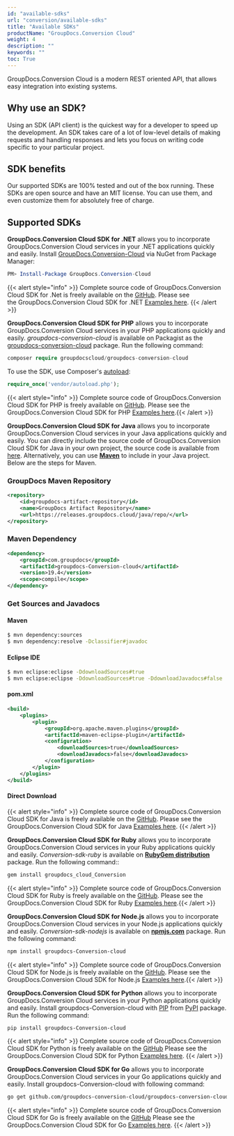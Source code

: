 ```yaml
---
id: "available-sdks"
url: "conversion/available-sdks"
title: "Available SDKs"
productName: "GroupDocs.Conversion Cloud"
weight: 4
description: ""
keywords: ""
toc: True
---
```


GroupDocs.Conversion Cloud is a modern REST oriented API, that allows easy integration into existing systems.

## Why use an SDK?

Using an SDK (API client) is the quickest way for a developer to speed up the development. An SDK takes care of a lot of low-level details of making requests and handling responses and lets you focus on writing code specific to your particular project.

## SDK benefits

Our supported SDKs are 100% tested and out of the box running. These SDKs are open source and have an MIT license. You can use them, and even customize them for absolutely free of charge.

## Supported SDKs

**GroupDocs.Conversion Cloud SDK for .NET** allows you to incorporate GroupDocs.Conversion Cloud services in your .NET applications quickly and easily.
Install [GroupDocs.Conversion-Cloud](https://www.nuget.org/packages/GroupDocs.conversion-Cloud/) via NuGet from Package Manager:

```powershell
PM> Install-Package GroupDocs.Conversion-Cloud
```

{{< alert style="info" >}}
Complete source code of GroupDocs.Conversion Cloud SDK for .Net is freely available on the [GitHub](https://github.com/groupdocs-conversion-cloud/groupdocs-conversion-cloud-dotnet). Please see the GroupDocs.Conversion Cloud SDK for .NET [Examples here](https://github.com/groupdocs-conversion-cloud/groupdocs-conversion-cloud-dotnet-samples).
{{< /alert >}}

**GroupDocs.Conversion Cloud SDK for PHP** allows you to incorporate GroupDocs.Conversion Cloud services in your PHP applications quickly and easily.
*groupdocs-conversion-cloud* is available on Packagist as the [groupdocs-conversion-cloud](https://packagist.org/packages/groupdocscloud/groupdocs-conversion-cloud) package. Run the following command:

```php
composer require groupdocscloud/groupdocs-conversion-cloud
```

To use the SDK, use Composer's [autoload](https://getcomposer.org/doc/00-intro.md#autoloading):

```php
require_once('vendor/autoload.php');
```

{{< alert style="info" >}}
Complete source code of GroupDocs.Conversion Cloud SDK for PHP is freely available on [GitHub](https://github.com/groupdocs-conversion-cloud/groupdocs-conversion-cloud-php).
Please see the GroupDocs.Conversion Cloud SDK for PHP [Examples here](https://github.com/groupdocs-conversion-cloud/groupdocs-conversion-cloud-php-samples).{{< /alert >}}

**GroupDocs.Conversion Cloud SDK for Java** allows you to incorporate GroupDocs.Conversion Cloud services in your Java applications quickly and easily.
You can directly include the source code of GroupDocs.Conversion Cloud SDK for Java in your own project, the source code is available from [here](https://github.com/groupdocs-conversion-cloud/groupdocs-conversion-cloud-java).
Alternatively, you can use **[Maven](https://releases.groupdocs.cloud/java/repo/com/groupdocs/groupdocs-conversion-cloud/)** to include in your Java project. Below are the steps for Maven.

### GroupDocs Maven Repository

```xml
<repository>
    <id>groupdocs-artifact-repository</id>
    <name>GroupDocs Artifact Repository</name>
    <url>https://releases.groupdocs.cloud/java/repo/</url>
</repository>
```

### Maven Dependency

```xml
<dependency>
    <groupId>com.groupdocs</groupId>
    <artifactId>groupdocs-Conversion-cloud</artifactId>
    <version>19.4</version>
    <scope>compile</scope>
</dependency>
```

### Get Sources and Javadocs

#### Maven

```bash
$ mvn dependency:sources
$ mvn dependency:resolve -Dclassifier#javadoc
```

#### Eclipse IDE

```bash
$ mvn eclipse:eclipse -DdownloadSources#true
$ mvn eclipse:eclipse -DdownloadSources#true -DdownloadJavadocs#false
```

#### pom.xml

```xml
<build>
    <plugins>
        <plugin>
            <groupId>org.apache.maven.plugins</groupId>
            <artifactId>maven-eclipse-plugin</artifactId>
            <configuration>
                <downloadSources>true</downloadSources>
                <downloadJavadocs>false</downloadJavadocs>
            </configuration>
        </plugin>
    </plugins>
</build>
```

#### Direct Download

{{< alert style="info" >}}
Complete source code of GroupDocs.Conversion Cloud SDK for Java is freely available on the [GitHub](https://github.com/groupdocs-conversion-cloud/groupdocs-conversion-cloud-java).
Please see the GroupDocs.Conversion Cloud SDK for Java [Examples here](https://github.com/groupdocs-conversion-cloud/groupdocs-conversion-cloud-java-samples).
{{< /alert >}}

**GroupDocs.Conversion Cloud SDK for Ruby** allows you to incorporate GroupDocs.Conversion Cloud services in your Ruby applications quickly and easily.
*Conversion-sdk-ruby* is available on **[RubyGem distribution](https://rubygems.org/gems/groupdocs_conversion_cloud)** package. Run the following command::

```bash
gem install groupdocs_cloud_Conversion
```

{{< alert style="info" >}}
Complete source code of GroupDocs.Conversion Cloud SDK for Ruby is freely available on the [GitHub](https://github.com/groupdocs-conversion-cloud/groupdocs-conversion-cloud-ruby).
Please see the GroupDocs.Conversion Cloud SDK for Ruby [Examples here](https://github.com/groupdocs-conversion-cloud/groupdocs-conversion-cloud-ruby-samples).{{< /alert >}}

**GroupDocs.Conversion Cloud SDK for Node.js** allows you to incorporate GroupDocs.Conversion Cloud services in your Node.js applications quickly and easily.
*Conversion-sdk-nodejs* is available on **[npmjs.com](https://www.npmjs.com/package/groupdocs-conversion-cloud)** package. Run the following command:

```bash
npm install groupdocs-Conversion-cloud
```

{{< alert style="info" >}}
Complete source code of GroupDocs.Conversion Cloud SDK for Node.js is freely available on the [GitHub](https://github.com/groupdocs-conversion-cloud/groupdocs-conversion-cloud-node).
Please see the GroupDocs.Conversion Cloud SDK for Node.js [Examples here](https://github.com/groupdocs-conversion-cloud/groupdocs-conversion-cloud-node-samples).{{< /alert >}}

**GroupDocs.Conversion Cloud SDK for Python** allows you to incorporate GroupDocs.Conversion Cloud services in your Python applications quickly and easily.
Install groupdocs-Conversion-cloud with [PIP](https://pypi.org/project/pip/) from [PyPI](https://pypi.org/project/groupdocs-conversion-cloud/) package. Run the following command:

```bash
pip install groupdocs-Conversion-cloud
```

{{< alert style="info" >}}
Complete source code of GroupDocs.Conversion Cloud SDK for Python is freely available on the [GitHub](https://github.com/groupdocs-conversion-cloud/groupdocs-conversion-cloud-python)
Please see the GroupDocs.Conversion Cloud SDK for Python [Examples here](https://github.com/groupdocs-conversion-cloud/groupdocs-conversion-cloud-python-samples).
{{< /alert >}}

**GroupDocs.Conversion Cloud SDK for Go** allows you to incorporate GroupDocs.Conversion Cloud services in your Go applications quickly and easily.
Install groupdocs-Conversion-cloud with following command:

```bash
go get github.com/groupdocs-conversion-cloud/groupdocs-conversion-cloud-go
```

{{< alert style="info" >}}
Complete source code of GroupDocs.Conversion Cloud SDK for Go is freely available on the [GitHub](https://github.com/groupdocs-conversion-cloud/groupdocs-conversion-cloud-go)
Please see the GroupDocs.Conversion Cloud SDK for Go [Examples here](https://github.com/groupdocs-conversion-cloud/groupdocs-conversion-cloud-go-samples).
{{< /alert >}}
